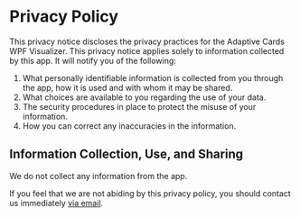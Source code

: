 # Privacy Policy

This privacy notice discloses the privacy practices for the Adaptive Cards WPF Visualizer. This privacy notice applies solely to information collected by this app. It will notify you of the following:

1. What personally identifiable information is collected from you through the app, how it is used and with whom it may be shared.
1. What choices are available to you regarding the use of your data.
1. The security procedures in place to protect the misuse of your information.
1. How you can correct any inaccuracies in the information.

## Information Collection, Use, and Sharing
We do not collect any information from the app.

If you feel that we are not abiding by this privacy policy, you should contact us immediately [via email](adaptivecardstores@microsoft.com).